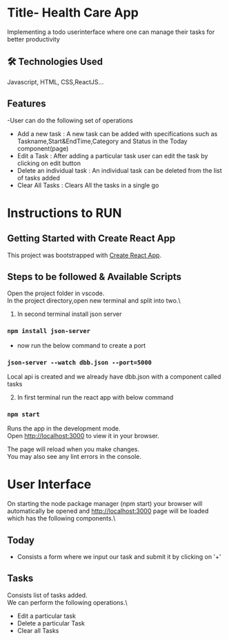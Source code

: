 
# Title- Health Care App

Implementing a todo userinterface where one can manage their tasks for better productivity


## 🛠 Technologies Used
Javascript, HTML, CSS,ReactJS...


## Features

-User can do the following set of operations
- Add a new task :  A new task can be added with specifications such as Taskname,Start&EndTime,Category and Status in the Today component(page)
- Edit a Task : After adding a particular task user can edit the task by clicking on edit button
- Delete an individual task : An individual task can be deleted from the list of tasks added
- Clear All Tasks : Clears All the tasks in a single go

# Instructions to RUN
## Getting Started with Create React App

This project was bootstrapped with [Create React App](https://github.com/facebook/create-react-app).

## Steps to be followed & Available Scripts
Open the project folder in vscode.\
In the project directory,open new terminal and split into two.\
1. In second terminal install json server
### `npm install json-server`
- now run the below command to create a port
### `json-server --watch dbb.json --port=5000`

Local api is created and we already have dbb.json with a component called tasks

2. In first terminal run the react app with below command

### `npm start`

Runs the app in the development mode.\
Open [http://localhost:3000](http://localhost:3000) to view it in your browser.

The page will reload when you make changes.\
You may also see any lint errors in the console.

# User Interface
On starting the node package manager (npm start) your browser will automatically be opened and [http://localhost:3000](http://localhost:3000) page will be loaded which has the following components.\
## Today
- Consists a form where we input our task and submit it by clicking on '+'
## Tasks
Consists list of tasks added.\
We can perform the following operations.\ 
- Edit a particular task
- Delete a particular Task
- Clear all Tasks



